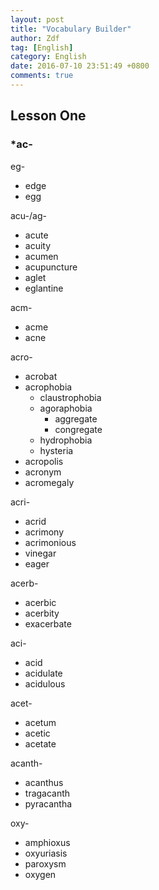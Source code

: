 ```yaml
---
layout: post
title: "Vocabulary Builder"
author: Zdf
tag: [English]
category: English
date: 2016-07-10 23:51:49 +0800
comments: true
---
```


## Lesson One

### *ac-

eg-

* edge
* egg

acu-/ag-

* acute
* acuity
* acumen
* acupuncture
* aglet
* eglantine

acm-

* acme
* acne

acro-

* acrobat
* acrophobia
	* claustrophobia
	* agoraphobia
		* aggregate
		* congregate
	* hydrophobia
	* hysteria
* acropolis
* acronym
* acromegaly

acri-

* acrid
* acrimony
* acrimonious
* vinegar
* eager

acerb-

* acerbic
* acerbity
* exacerbate

aci-

* acid
* acidulate
* acidulous

acet-

* acetum
* acetic
* acetate

acanth-

* acanthus
* tragacanth
* pyracantha

oxy-

* amphioxus
* oxyuriasis
* paroxysm
* oxygen